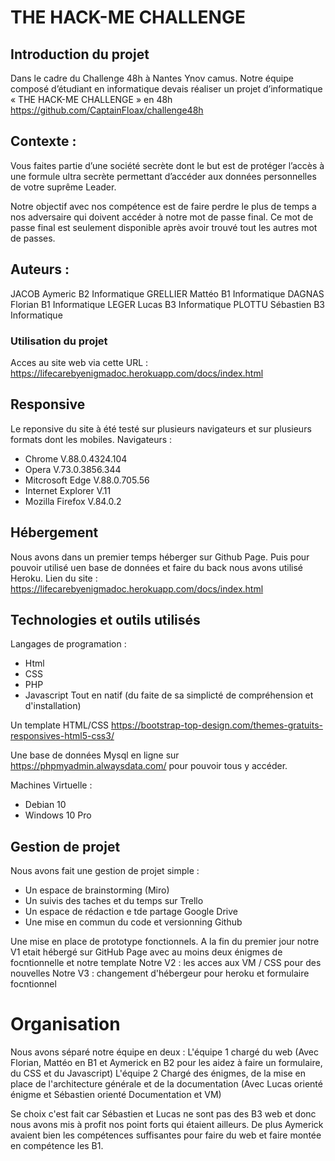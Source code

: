 # THE HACK-ME CHALLENGE




## Introduction du projet 
Dans le cadre du Challenge 48h à Nantes Ynov camus. Notre équipe composé d’étudiant en informatique devais réaliser un projet d’informatique « THE HACK-ME CHALLENGE » en 48h
https://github.com/CaptainFloax/challenge48h



## Contexte :
Vous faites partie d’une société secrète dont le but est de protéger l’accès à une formule ultra secrète permettant d’accéder aux données personnelles de votre suprême Leader.

Notre objectif avec nos compétence est de faire perdre le plus de temps a nos adversaire qui doivent accéder à notre mot de passe final. Ce mot de passe final est seulement disponible après avoir trouvé tout les autres mot de passes.

## Auteurs :

JACOB Aymeric B2 Informatique
GRELLIER Mattéo B1 Informatique
DAGNAS Florian B1 Informatique
LEGER Lucas B3 Informatique
PLOTTU Sébastien B3 Informatique


### Utilisation du projet
Acces au site web via cette URL :
https://lifecarebyenigmadoc.herokuapp.com/docs/index.html




## Responsive
Le reponsive du site à été testé sur plusieurs navigateurs et sur plusieurs formats dont les mobiles.
Navigateurs :
- Chrome V.88.0.4324.104 
- Opera V.73.0.3856.344
- Mitcrosoft Edge V.88.0.705.56
- Internet Explorer V.11
- Mozilla Firefox V.84.0.2 


## Hébergement 
Nous avons dans un premier temps héberger sur Github Page.
Puis pour pouvoir utilisé uen base de données et faire du back nous avons utilisé Heroku.
Lien du site : https://lifecarebyenigmadoc.herokuapp.com/docs/index.html

## Technologies et outils utilisés

Langages de programation :
- Html 
- CSS
- PHP
- Javascript
Tout en natif (du faite de sa simplicté de compréhension et d'installation)

Un template HTML/CSS https://bootstrap-top-design.com/themes-gratuits-responsives-html5-css3/

Une base de données Mysql en ligne sur https://phpmyadmin.alwaysdata.com/ pour pouvoir tous y accéder.

Machines Virtuelle :
- Debian 10
- Windows 10 Pro



## Gestion de projet 

Nous avons fait une gestion de projet simple :
- Un espace de brainstorming (Miro)
- Un suivis des taches et du temps sur Trello
- Un espace de rédaction e tde partage Google Drive
- Une mise en commun du code et versionning Github

Une mise en place de prototype fonctionnels.
A la fin du premier jour notre V1 etait hébergé sur GitHub Page avec au moins deux énigmes de focntionnelle et notre template
Notre V2 : les acces aux VM / CSS pour des nouvelles
Notre V3 : changement d'hébergeur pour heroku et formulaire focntionnel


# Organisation

Nous avons séparé notre équipe en deux  :
L'équipe 1 chargé du web (Avec Florian, Mattéo en B1 et Aymerick en B2 pour les aidez à faire un formulaire, du CSS et du Javascript)
L'équipe 2 Chargé des énigmes, de la mise en place de l'architecture générale et de la documentation (Avec Lucas orienté énigme et Sébastien orienté Documentation et VM)

Se choix c'est fait car Sébastien et Lucas ne sont pas des B3 web et donc nous avons mis à profit nos point forts qui étaient ailleurs.
De plus Aymerick avaient bien les compétences suffisantes pour faire du web et faire montée en compétence les B1.




